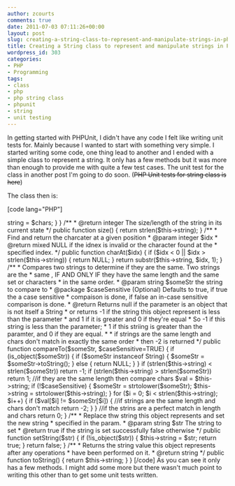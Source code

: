 ```yaml
---
author: zcourts
comments: true
date: 2011-07-03 07:11:26+00:00
layout: post
slug: creating-a-string-class-to-represent-and-manipulate-strings-in-php
title: Creating a String class to represent and manipulate strings in PHP
wordpress_id: 303
categories:
- PHP
- Programming
tags:
- class
- php
- php string class
- phpunit
- string
- unit testing
---
```


In getting started with PHPUnit, I didn't have any code I felt like writing unit tests for. Mainly because I wanted to start with something very simple. I started writing some code, one thing lead to another and I ended with a simple class to represent a string. It only has a few methods but it was more than enough to provide me with quite a few test cases. The unit test for the class in another post I'm going to do soon. (<del>PHP Unit tests for string class is here</del>)

<!-- more -->The class then is:

[code lang="PHP"]
<?php

class String {

    /**
     * The string content this object respresents
     * @var string
     */
    var $string;

    public function __construct($chars=NULL) {
        if ($chars != NULL) {
            $this->string = $chars;
        }
    }

    /**
     * @return integer The size/length of the string in its current state
     */
    public function size() {
        return strlen($this->string);
    }

    /**
     * Find and return the charcater at a given position
     * @param integer $idx
     * @return mixed NULL if the idnex is invalid or the character found at the
     * specified index.
     */
    public function charAt($idx) {
        if ($idx < 0 || $idx > strlen($this->string)) {
            return NULL;
        }
        return substr($this->string, $idx, 1);
    }

    /**
     * Compares two strings to determine if they are the same. Two strings are the
     * same , IF AND ONLY IF they have the same length and the same set or characters
     * in the same order.
     * @param string $someStr the string to compare to
     * @package $caseSensitive (Optional) Defaults to true, if true the a case sensitive
     * compaison is done, if false an in-case sensitive comparison is done.
     * @return Returns null if the parameter is an object that is not itself a String
     * or returns -1 if the string this object represent is less than the parameter
     * and 1 if it is greater and 0 if they're equal
     * So -1 if this string is less than the parameter;
     * 1 if this striing is greater than the paramter, and 0 if they are equal.
     *
     * if strings are the same length and chars don't match in exactly the same order
     * then -2 is returned
     */
    public function compareTo($someStr, $caseSensitive=TRUE) {
        if (is_object($someStr)) {
            if ($someStr instanceof String) {
                $someStr = $someStr->toString();
            } else {
                return NULL;
            }
        }
        if (strlen($this->string) < strlen($someStr))
            return -1;
        if (strlen($this->string) > strlen($someStr))
            return 1;
        //if they are the same length then compare chars
        $val = $this->string;
        if (!$caseSensitive) {
            $someStr = strtolower($someStr);
            $this->string = strtolower($this->string);
        }
        for ($i = 0; $i < strlen($this->string); $i++) {
            if ($val[$i] != $someStr[$i]) {
                //if strings are the same length and chars don't match
                return -2;
            }
        }
        //if the strins are a perfect match in length and chars
        return 0;
    }

    /**
     * Replace thw string this object represents and set the new string
     * specified in the param.
     * @param string $str The string to set
     * @return true if the string is set successfully false otherwise
     */
    public function setString($str) {
        if (!is_object($str)) {
            $this->string = $str;
            return true;
        }
        return false;
    }

    /**
     * Returns the string value this object represents after any operations
     * have been performed on it.
     * @return string
     */
    public function toString() {
        return $this->string;
    }

}
[/code]

As you can see it only has a few methods. I might add some more but there wasn't much point to writing this other than to get some unit tests written.
